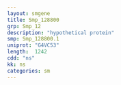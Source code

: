 ```yaml
---
layout: smgene
title: Smp_128800
grp: Smp_12
description: "hypothetical protein"
smp: Smp_128800.1
uniprot: "G4VC53"
length:  1242
cdd: "ns"
kk: ns
categories: sm
---
```

